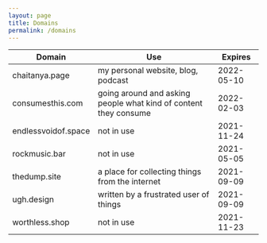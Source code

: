 ```yaml
---
layout: page
title: Domains
permalink: /domains
---
```

| Domain              | Use                                                              | Expires    |
| ------------------- | ---------------------------------------------------------------- | ---------- |
| chaitanya.page      | my personal website, blog, podcast                               | 2022-05-10 |
| consumesthis.com    | going around and asking people what kind of content they consume | 2022-02-03 |
| endlessvoidof.space | not in use                                                       | 2021-11-24 |
| rockmusic.bar       | not in use                                                       | 2021-05-05 | 
| thedump.site        | a place for collecting things from the internet                  | 2021-09-09 |
| ugh.design          | written by a frustrated user of things                           | 2021-09-09 |
| worthless.shop      | not in use                                                       | 2021-11-23 |